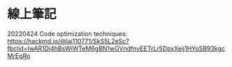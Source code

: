 # 線上筆記

20220424 Code optimization techniques: https://hackmd.io/@lai110771/SkS5L2eSc?fbclid=IwAR1Dj4hBsWiWTeM6gBN1wGVndfnvEETrLr5DpxXeij1HYoSB93kgcMrEgRo